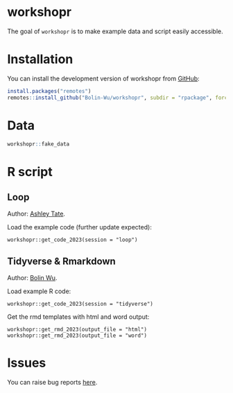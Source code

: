 
<!-- README.md is generated from README.Rmd. Please edit that file -->

# workshopr

<!-- badges: start -->
<!-- badges: end -->

The goal of `workshopr` is to make example data and script easily
accessible.

# Installation

You can install the development version of workshopr from
[GitHub](https://github.com/Bolin-Wu/workshopr):

``` r
install.packages("remotes")
remotes::install_github("Bolin-Wu/workshopr", subdir = "rpackage", force = TRUE)
```

# Data

``` r
workshopr::fake_data 
```

# R script

## Loop

Author: [Ashley Tate](https://staff.ki.se/people/ashley-tate).

Load the example code (further update expected):

    workshopr::get_code_2023(session = "loop")

## Tidyverse & Rmarkdown

Author: [Bolin Wu](https://staff.ki.se/people/bolin-wu).

Load example R code:

    workshopr::get_code_2023(session = "tidyverse")

Get the rmd templates with html and word output:

    workshopr::get_rmd_2023(output_file = "html")
    workshopr::get_rmd_2023(output_file = "word")

# Issues

You can raise bug reports
[here](https://github.com/Bolin-Wu/workshopr/issues).
